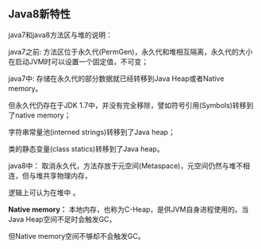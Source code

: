 ## Java8新特性

java7和java8方法区与堆的说明：

java7之前:
		方法区位于永久代(PermGen)，永久代和堆相互隔离，永久代的大小在启动JVM时可以设置一个固定值，不可变； 

java7中:
		存储在永久代的部分数据就已经转移到Java Heap或者Native memory。

但永久代仍存在于JDK 1.7中，并没有完全移除，譬如符号引用(Symbols)转移到了native memory；

字符串常量池(interned strings)转移到了Java heap；

类的静态变量(class statics)转移到了Java heap。 

java8中：
		取消永久代，方法存放于元空间(Metaspace)，元空间仍然与堆不相连，但与堆共享物理内存，

逻辑上可认为在堆中 。

**Native memory：**
		本地内存，也称为C-Heap，是供JVM自身进程使用的。当Java Heap空间不足时会触发GC，

但Native memory空间不够却不会触发GC。